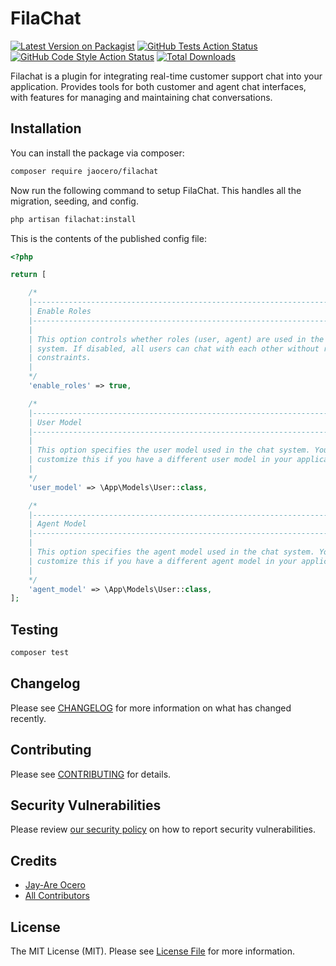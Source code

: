 # FilaChat

[![Latest Version on Packagist](https://img.shields.io/packagist/v/jaocero/filachat.svg?style=flat-square)](https://packagist.org/packages/jaocero/filachat)
[![GitHub Tests Action Status](https://img.shields.io/github/actions/workflow/status/jaocero/filachat/run-tests.yml?branch=main&label=tests&style=flat-square)](https://github.com/jaocero/filachat/actions?query=workflow%3Arun-tests+branch%3Amain)
[![GitHub Code Style Action Status](https://img.shields.io/github/actions/workflow/status/jaocero/filachat/fix-php-code-styling.yml?branch=main&label=code%20style&style=flat-square)](https://github.com/jaocero/filachat/actions?query=workflow%3A"Fix+PHP+code+styling"+branch%3Amain)
[![Total Downloads](https://img.shields.io/packagist/dt/jaocero/filachat.svg?style=flat-square)](https://packagist.org/packages/jaocero/filachat)


Filachat is a plugin for integrating real-time customer support chat into your application. Provides tools for both customer and agent chat interfaces, with features for managing and maintaining chat conversations.

## Installation

You can install the package via composer:

```bash
composer require jaocero/filachat
```

Now run the following command to setup FilaChat. This handles all the migration, seeding, and config.

```bash
php artisan filachat:install
```

This is the contents of the published config file:

```php
<?php

return [

    /*
    |--------------------------------------------------------------------------
    | Enable Roles
    |--------------------------------------------------------------------------
    |
    | This option controls whether roles (user, agent) are used in the chat
    | system. If disabled, all users can chat with each other without role
    | constraints.
    |
    */
    'enable_roles' => true,

    /*
    |--------------------------------------------------------------------------
    | User Model
    |--------------------------------------------------------------------------
    |
    | This option specifies the user model used in the chat system. You can
    | customize this if you have a different user model in your application.
    |
    */
    'user_model' => \App\Models\User::class,

    /*
    |--------------------------------------------------------------------------
    | Agent Model
    |--------------------------------------------------------------------------
    |
    | This option specifies the agent model used in the chat system. You can
    | customize this if you have a different agent model in your application.
    |
    */
    'agent_model' => \App\Models\User::class,
];

```

## Testing

```bash
composer test
```

## Changelog

Please see [CHANGELOG](CHANGELOG.md) for more information on what has changed recently.

## Contributing

Please see [CONTRIBUTING](.github/CONTRIBUTING.md) for details.

## Security Vulnerabilities

Please review [our security policy](../../security/policy) on how to report security vulnerabilities.

## Credits

- [Jay-Are Ocero](https://github.com/199ocero)
- [All Contributors](../../contributors)

## License

The MIT License (MIT). Please see [License File](LICENSE.md) for more information.

